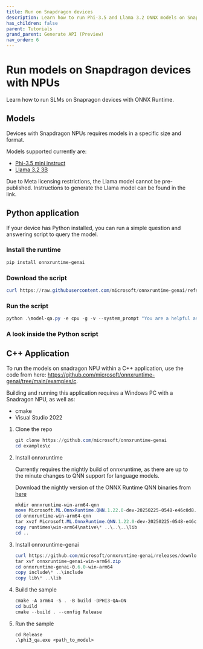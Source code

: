 ```yaml
---
title: Run on Snapdragon devices 
description: Learn how to run Phi-3.5 and Llama 3.2 ONNX models on Snapdragon devices 
has_children: false
parent: Tutorials
grand_parent: Generate API (Preview)
nav_order: 6
---
```



# Run models on Snapdragon devices with NPUs

Learn how to run SLMs on Snapragon devices with ONNX Runtime.

## Models
Devices with Snapdragon NPUs requires models in a specific size and format.

Models supported currently are:
* [Phi-3.5 mini instruct](https://github.com/microsoft/ort_npu_samples/releases/tag/v73-phi-3.5-2.31)
* [Llama 3.2 3B](https://github.com/microsoft/ort_npu_samples)

Due to Meta licensing restrictions, the Llama model cannot be pre-published. Instructions to generate the Llama model can be found in the link.


## Python application

If your device has Python installed, you can run a simple question and answering script to query the model.

### Install the runtime

```powershell
pip install onnxruntime-genai
```

### Download the script

```powershell
curl https://raw.githubusercontent.com/microsoft/onnxruntime-genai/refs/heads/main/examples/python/model-qa.py -o model-qa.py
```

### Run the script

```powershell
python .\model-qa.py -e cpu -g -v --system_prompt "You are a helpful assistant. Be brief and concise." --chat_template "<|user|>\n{input} <|end|>\n<|assistant|>" -m ..\..\models\microsoft\phi-3.5-mini-instruct-npu-qnn-2.31-v2
```

### A look inside the Python script


## C++ Application

To run the models on snadragon NPU within a C++ application, use the code from here: https://github.com/microsoft/onnxruntime-genai/tree/main/examples/c.

Building and running this application requires a Windows PC with a Snadragon NPU, as well as:
* cmake
* Visual Studio 2022


1. Clone the repo

   ```powershell
   git clone https://github.com/microsoft/onnxruntime-genai
   cd examples\c
   ```

2. Install onnxruntime

   Currently requires the nightly build of onnxruntime, as there are up to the minute changes to QNN support for language models. 
   
   Download the nightly version of the ONNX Runtime QNN binaries from [here](https://aiinfra.visualstudio.com/PublicPackages/_artifacts/feed/ORT-Nightly/NuGet/Microsoft.ML.OnnxRuntime.QNN/overview/1.22.0-dev-20250225-0548-e46c0d8)


   ```powershell
   mkdir onnxruntime-win-arm64-qnn
   move Microsoft.ML.OnnxRuntime.QNN.1.22.0-dev-20250225-0548-e46c0d8.nupkg onnxruntime-win-arm64-qnn
   cd onnxruntime-win-arm64-qnn
   tar xvzf Microsoft.ML.OnnxRuntime.QNN.1.22.0-dev-20250225-0548-e46c0d8.nupkg
   copy runtimes\win-arm64\native\* ..\..\..\lib
   cd ..
   ```


3. Install onnxruntime-genai

   ```powershell
   curl https://github.com/microsoft/onnxruntime-genai/releases/download/v0.6.0/onnxruntime-genai-0.6.0-win-arm64.zip -o onnxruntime-genai-win-arm64.zip
   tar xvf onnxruntime-genai-win-arm64.zip
   cd onnxruntime-genai-0.6.0-win-arm64
   copy include\* ..\include
   copy lib\* ..\lib
   ```

4. Build the sample

   ```powershell
   cmake -A arm64 -S . -B build -DPHI3-QA=ON
   cd build
   cmake --build . --config Release
   ```

5. Run the sample

   ```
   cd Release
   .\phi3_qa.exe <path_to_model>
   ```











